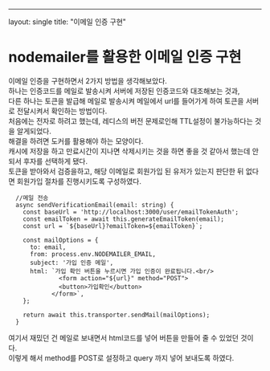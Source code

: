 ---
layout: single
title: "이메일 인증 구현"

# nodemailer를 활용한 이메일 인증 구현

이메일 인증을 구현하면서 2가지 방법을 생각해보았다.  
하나는 인증코드를 메일로 발송시켜 서버에 저장된 인증코드와 대조해보는 것과,  
다른 하나는 토큰을 발급해 메일로 발송시켜 메일에서 url를 들어가게 하여 토큰을 서버로 전달시켜서 확인하는 방법이다.  
처음에는 전자로 하려고 했는데, 레디스의 버전 문제로인해 TTL설정이 불가능하다는 것을 알게되었다.  
해결을 하려면 도커를 활용해야 하는 모양이다.  
캐시에 저장을 하고 만료시간이 지나면 삭제시키는 것을 하면 좋을 것 같아서 했는데 안되서 후자를 선택하게 됐다.  
토큰을 받아와서 검증을하고, 해당 이메일로 회원가입 된 유저가 있는지 판단한 뒤 없다면 회원가입 절차를 진행시키도록 구성하였다.  

```
  //메일 전송
  async sendVerificationEmail(email: string) {
    const baseUrl = 'http://localhost:3000/user/emailTokenAuth';
    const emailToken = await this.generateEmailToken(email);
    const url = `${baseUrl}?emailToken=${emailToken}`;

    const mailOptions = {
      to: email,
      from: process.env.NODEMAILER_EMAIL,
      subject: '가입 인증 메일',
      html: `가입 확인 버튼을 누르시면 가입 인증이 완료됩니다.<br/>
              <form action="${url}" method="POST">
              <button>가입확인</button>
            </form>`,
    };

    return await this.transporter.sendMail(mailOptions);
  }
```

여기서 재밌던 건 메일로 보내면서 html코드를 넣어 버튼을 만들어 줄 수 있었던 것이다.  
이렇게 해서 method를 POST로 설정하고 query 까지 넣어 보내도록 하였다.  
